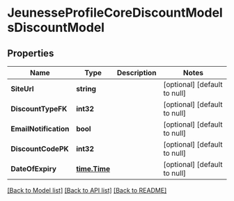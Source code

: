 # JeunesseProfileCoreDiscountModelsDiscountModel

## Properties
Name | Type | Description | Notes
------------ | ------------- | ------------- | -------------
**SiteUrl** | **string** |  | [optional] [default to null]
**DiscountTypeFK** | **int32** |  | [optional] [default to null]
**EmailNotification** | **bool** |  | [optional] [default to null]
**DiscountCodePK** | **int32** |  | [optional] [default to null]
**DateOfExpiry** | [**time.Time**](time.Time.md) |  | [optional] [default to null]

[[Back to Model list]](../README.md#documentation-for-models) [[Back to API list]](../README.md#documentation-for-api-endpoints) [[Back to README]](../README.md)


